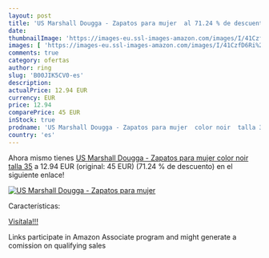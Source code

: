 ```yaml
---
layout: post
title: 'US Marshall Dougga - Zapatos para mujer  al 71.24 % de descuento'
date: 
thumbnailImage: 'https://images-eu.ssl-images-amazon.com/images/I/41CzfD6Ri%2BL._SL200_.jpg'
images: [ 'https://images-eu.ssl-images-amazon.com/images/I/41CzfD6Ri%2BL._SL200_.jpg' ]
comments: true
category: ofertas
author: ring
slug: 'B00JIK5CV0-es'
description:
actualPrice: 12.94 EUR
currency: EUR
price: 12.94
comparePrice: 45 EUR
inStock: true
prodname: 'US Marshall Dougga - Zapatos para mujer  color noir  talla 35'
country: 'es'
---
```


Ahora mismo tienes [US Marshall Dougga - Zapatos para mujer  color noir  talla 35](https://www.amazon.es/dp/B00JIK5CV0/?tag=tolees-21) a 12.94 EUR (original: 45 EUR) (71.24 %  de descuento) en el siguiente enlace!

[![US Marshall Dougga - Zapatos para mujer ](https://images-eu.ssl-images-amazon.com/images/I/41CzfD6Ri%2BL._SL200_.jpg)](https://www.amazon.es/dp/B00JIK5CV0/?tag=tolees-21)

Características:


[Visítala!!!](https://www.amazon.es/dp/B00JIK5CV0/?tag=tolees-21)

Links participate in Amazon Associate program and might generate a comission on qualifying sales
